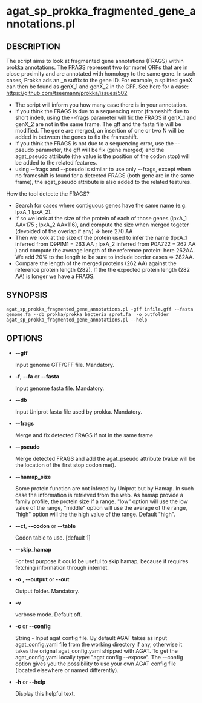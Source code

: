 # agat_sp_prokka_fragmented_gene_annotations.pl

## DESCRIPTION

The script aims to look at fragmented gene annotations (FRAGS) within prokka annotations.
The FRAGS represent two (or more) ORFs that are in close proximity and are annotated
with homology to the same gene. In such cases, Prokka ads an _n suffix to the gene ID.
For example, a splitted genX can then be found as genX_1 and genX_2 in the GFF.
See here for a case: https://github.com/tseemann/prokka/issues/502

* The script will inform you how many case there is in your annotation.
* If you think the FRAGS is due to a sequencing error (frameshift due to short indel),
using the --frags parameter will fix the FRAGS if genX_1 and genX_2 are not in the same frame.
The gff and the fasta file will be modified. The gene are merged, an insertion of
one or two N will be added in between the genes to fix the frameshift.
* If you think the FRAGS is not due to a sequencing error, use the --pseudo parameter,
the gff will be fix (gene merged) and the agat_pseudo attribute (the value is the position of the codon stop)
will be added to the related features.
* using --frags and --pseudo is similar to use only --frags, except when no frameshift
is found for a detected FRAGS (both gene are in the same frame), the agat_pseudo
attribute is also added to the related features.

How the tool detecte the FRAGS?
* Search for cases where contiguous genes have the same name (e.g. lpxA_1 lpxA_2).
* If so we look at the size of the protein of each of those genes (lpxA_1 AA=175 ; lpxA_2 AA=116),
and compute the size when merged togeter (devoided of the overlap if any) => here 270 AA
* Then we look at the size of the protein used to infer the name (lpxA_1 inferred from Q9PIM1 = 263 AA ; lpxA_2 inferred from P0A722 = 262 AA )
and compute the average length of the reference protein: here 262AA. We add 20% to the length to be sure to include border cases => 282AA.
* Compare the length of the merged proteins (262 AA) against the reference protein length (282).
If the the expected protein length (282 AA) is longer we have a FRAGS.

## SYNOPSIS

```
agat_sp_prokka_fragmented_gene_annotations.pl -gff infile.gff --fasta genome.fa --db prokka/prokka_bacteria_sprot.fa  -o outfolder
agat_sp_prokka_fragmented_gene_annotations.pl --help
```

## OPTIONS

- **--gff**

    Input genome GTF/GFF file. Mandatory.

- **-f**, **--fa** or **--fasta**

    Input genome fasta file. Mandatory.

- **--db**

    Input Uniprot fasta file used by prokka. Mandatory.

- **--frags**

    Merge and fix detected FRAGS if not in the same frame

- **--pseudo**

    Merge detected FRAGS and add the agat_pseudo attribute (value will be the location of the first stop codon met).

- **--hamap_size**

    Some protein function are not infered by Uniprot but by Hamap. In such case the information
    is retrieved from the web. As hamap provide a family profile, the protein size if a range.
    "low" option will use the low value of the range,
    "middle" option will use the average of the range,
    "high" option will the the high value of the range.
    Default "high".

- **--ct**, **--codon** or **--table**

    Codon table to use. [default 1]

- **--skip_hamap**

    For test purpose it could be useful to skip hamap, because it requires fetching information through internet.

- **-o** , **--output** or **--out**

    Output folder. Mandatory.

- **-v**

    verbose mode. Default off.

- **-c** or **--config**

    String - Input agat config file. By default AGAT takes as input agat_config.yaml file from the working directory if any,
    otherwise it takes the orignal agat_config.yaml shipped with AGAT. To get the agat_config.yaml locally type: "agat config --expose".
    The --config option gives you the possibility to use your own AGAT config file (located elsewhere or named differently).

- **-h** or **--help**

    Display this helpful text.

